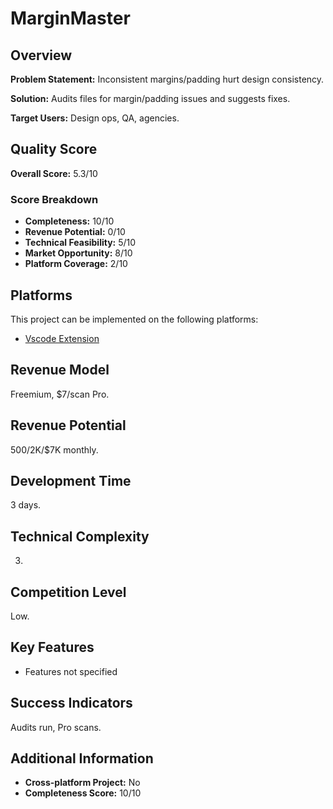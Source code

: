 # MarginMaster

## Overview
**Problem Statement:** Inconsistent margins/padding hurt design consistency.

**Solution:** Audits files for margin/padding issues and suggests fixes.

**Target Users:** Design ops, QA, agencies.

## Quality Score
**Overall Score:** 5.3/10

### Score Breakdown
- **Completeness:** 10/10
- **Revenue Potential:** 0/10
- **Technical Feasibility:** 5/10
- **Market Opportunity:** 8/10
- **Platform Coverage:** 2/10

## Platforms
This project can be implemented on the following platforms:
- [Vscode Extension](./platforms/vscode-extension/)

## Revenue Model
Freemium, $7/scan Pro.

## Revenue Potential
$500/$2K/$7K monthly.

## Development Time
3 days.

## Technical Complexity
3.

## Competition Level
Low.

## Key Features
- Features not specified

## Success Indicators
Audits run, Pro scans.

## Additional Information
- **Cross-platform Project:** No
- **Completeness Score:** 10/10
